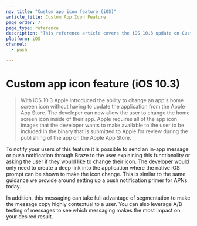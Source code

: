 ```yaml
---
nav_title: "Custom app icon feature (iOS)"
article_title: Custom App Icon Feature
page_order: 7
page_type: reference
description: "This reference article covers the iOS 10.3 update on Customizable App Icon."
platform: iOS
channel:
  - push

---
```


# Custom app icon feature (iOS 10.3) 

> With iOS 10.3 Apple introduced the ability to change an app's home screen icon without having to update the application from the Apple App Store. The developer can now allow the user to change the home screen icon inside of their app. Apple requires all of the app icon images that the developer wants to make available to the user to be included in the binary that is submitted to Apple for review during the publishing of the app on the Apple App Store.

To notify your users of this feature it is possible to send an in-app message or push notification through Braze to the user explaining this functionality or asking the user if they would like to change their icon. The developer would only need to create a deep link into the application where the native iOS prompt can be shown to make the icon change. This is similar to the same guidance we provide around setting up a push notification primer for APNs today.

In addition, this messaging can take full advantage of segmentation to make the message copy highly contextual to a user. You can also leverage A/B testing of messages to see which messaging makes the most impact on your desired result.
